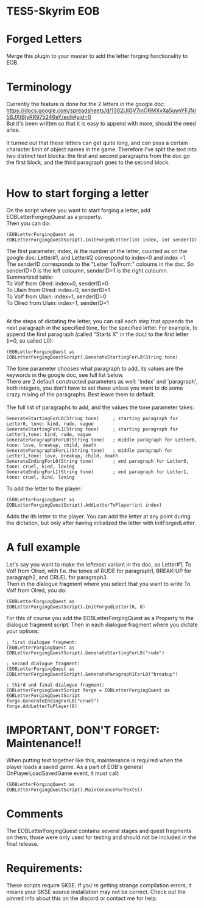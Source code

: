 # TES5-Skyrim EOB
# Forged Letters

Merge this plugin to your master to add the letter forging functionality to EOB.<br/>
# Terminology

Currently the feature is done for the 2 letters in the google doc: https://docs.google.com/spreadsheets/d/1302UIGV7mORMXvXa5uynYFJNr5BJXtBjyRR975246eY/edit#gid=0<br/>
But it's been written so that it is easy to append with more, should the need arise.<br/>
<br/>
It turned out that these letters can get quite long, and can pass a certain character limit of object names in the game. Therefore I've split the text into two distinct text blocks: the first and second paragraphs from the doc go the first block, and the third paragraph goes to the second block.<br/>
<br/>


# How to start forging a letter
On the script where you want to start forging a letter, add EOBLetterForgingQuest as a property.<br/>
Then you can do:<br/>
```
(EOBLetterForgingQuest as EOBLetterForgingQuestScript).InitForgedLetter(int index, int senderID)
```
The first parameter, index, is the number of the letter, counted as on the google doc: Letter#1, and Letter#2 correspond to index=0 and index =1. <br/>
The senderID corresponds to the "Letter To/From:" coloums in the doc. So senderID=0 is the left coloumn, senderID=1 is the right coloumn. Summarized table:<br/>
To Volf from Olred: index=0, senderID=0<br/>
To Ulain from Olred: index=0, senderID=1<br/>
To Volf from Ulain: index=1, senderID=0<br/>
To Olred from Ulain: index=1, senderID=1<br/>
<br/>

At the steps of dictating the letter, you can call each step that appends the next paragraph in the specified tone, for the specified letter. For example, to append the first paragraph (called "Starts X" in the doc) to the first letter (i=0, so called L0):
```
(EOBLetterForgingQuest as EOBLetterForgingQuestScript).GenerateStartingForL0(String tone)
```
The tone parameter chooses what paragraph to add, its values are the keywords in the google doc, see full list below.<br/>
There are 2 default constructed parameters as well: 'index' and 'paragraph', both integers, you don't have to set these unless you want to do some crazy mixing of the paragraphs. Best leave them to default.<br/>
<br/>
The full list of paragraphs to add, and the values the tone parameter takes:
```
GenerateStartingForL0(String tone)     ; starting paragraph for Letter0, tone: kind, rude, vague 
GenerateStartingForL1(String tone)     ; starting paragraph for Letter1,tone: kind, rude, vague 
GenerateParagraph1ForL0(String tone)   ; middle paragraph for Letter0, tone: love, breakup, child, death
GenerateParagraph1ForL1(String tone)   ; middle paragraph for Letter1,tone: love, breakup, child, death
GenerateEndingForL0(String tone)       ; end paragraph for Letter0, tone: cruel, kind, loving
GenerateEndingForL1(String tone)       ; end paragraph for Letter1, tone: cruel, kind, loving
```

To add the letter to the player:
```
(EOBLetterForgingQuest as EOBLetterForgingQuestScript).AddLetterToPlayer(int index)
```
Adds the ith letter to the player. You can add the letter at any point during the dictation, but only after having initialized the letter with InitForgedLetter.


# A full example
Let's say you want to make the leftmost variant in the doc, so Letter#1, To Volf from Olred, with f.e. the tones of RUDE for paragraph1, BREAK-UP for paragraph2, and CRUEL for paragraph3.<br/>
Then in the dialogue fragment where you select that you want to write To Volf from Olred, you do:
```
(EOBLetterForgingQuest as EOBLetterForgingQuestScript).InitForgedLetter(0, 0)
```
For this of course you add the EOBLetterForgingQuest as a Property to the dialogue fragment script. Then in each dialogue fragment where you dictate your options:
```
; first dialogue fragment:
(EOBLetterForgingQuest as EOBLetterForgingQuestScript).GenerateStartingForL0("rude")
```

```
; second dialogue fragment:   
(EOBLetterForgingQuest as EOBLetterForgingQuestScript).GenerateParagraph1ForL0("breakup") 
```

```
; third and final dialogue fragment:
EOBLetterForgingQuestScript forge = EOBLetterForgingQuest as EOBLetterForgingQuestScript
forge.GenerateEndingForL0("cruel")  
forge.AddLetterToPlayer(0)   
```



# IMPORTANT, DON'T FORGET: Maintenance!!
When putting text together like this, maintenance is required when the player loads a saved game. As a part of EOB's general OnPlayerLoadSavedGame event, it must call:
```
(EOBLetterForgingQuest as EOBLetterForgingQuestScript).MaintenanceForTexts()
```

# Comments
The EOBLetterForgingQuest contains several stages and quest fragments on them, those were only used for testing and should not be included in the final release.

# Requirements:
These scripts require SKSE. If you're getting strange compilation errors, it means your SKSE source installation may not be correct. Check out the pinned info about this on the discord or contact me for help.
  
